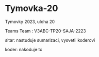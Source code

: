 # Tymovka-20
Tymovky 2023, uloha 20

Teams Team : V3ABC-TP20-SAJA-2223

sitar: nastuduje sumarizaci, vysvetli koderovi

koder: nakoduje to 